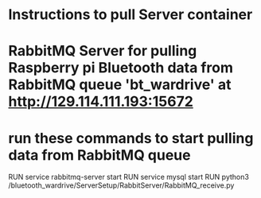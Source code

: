 # Instructions to pull Server container
# RabbitMQ Server for pulling Raspberry pi Bluetooth data from RabbitMQ queue 'bt_wardrive' at http://129.114.111.193:15672

# run these commands to start pulling data from RabbitMQ queue
RUN service rabbitmq-server start
RUN service mysql start
RUN python3 /bluetooth_wardrive/ServerSetup/RabbitServer/RabbitMQ_receive.py
